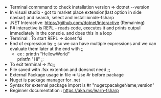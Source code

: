 - Terminal commmand to check installation version => dotnet --version
- In visual studio - got to market place extension(last option in side navbar) and search, select and install ionide-fsharp
- .NET Interactive: https://github.com/dotnet/interactive (Remaining)
- F# interactive is REPL - reads code, executes it and prints outpul immediately  in the console. and does this in a loop
- Terminal : To start REPL => donet fsi
- End of expression  by ;; so we can have multiple expressions  and we can evaluate  them later at the end with ;;
  - ex : printfn "HellowWorld"\
         printfn "Hi" ;;
- To exit terminal  => #q;;
- File saved with .fsx extention and doesnot need ;;
- External Package usage in file => Use #r before package
- Nuget is package manager for .net
- Syntax for external package import is #r "nuget:pacakgeName,version"
- Beginner documentation  : https://aka.ms/learn-fsharp

